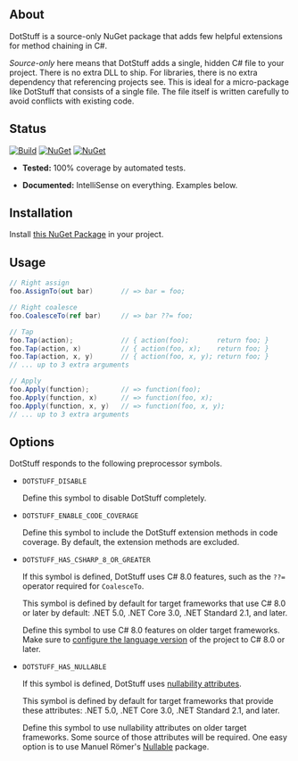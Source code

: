 ## About

DotStuff is a source-only NuGet package that adds few helpful extensions for
method chaining in C#.

*Source-only* here means that DotStuff adds a single, hidden C# file to your
project.  There is no extra DLL to ship.  For libraries, there is no extra
dependency that referencing projects see.  This is ideal for a micro-package
like DotStuff that consists of a single file.  The file itself is written
carefully to avoid conflicts with existing code.

## Status

[![Build](https://github.com/sharpjs/DotStuff/workflows/Build/badge.svg)](https://github.com/sharpjs/DotStuff/actions)
[![NuGet](https://img.shields.io/nuget/v/DotStuff.svg)](https://www.nuget.org/packages/DotStuff)
[![NuGet](https://img.shields.io/nuget/dt/DotStuff.svg)](https://www.nuget.org/packages/DotStuff)

- **Tested:**      100% coverage by automated tests.

- **Documented:**  IntelliSense on everything.  Examples below.

## Installation

Install [this NuGet Package](https://www.nuget.org/packages/DotStuff) in your
project.

## Usage

```csharp
// Right assign
foo.AssignTo(out bar)       // => bar = foo;

// Right coalesce
foo.CoalesceTo(ref bar)     // => bar ??= foo;

// Tap
foo.Tap(action);            // { action(foo);       return foo; }
foo.Tap(action, x)          // { action(foo, x);    return foo; }
foo.Tap(action, x, y)       // { action(foo, x, y); return foo; }
// ... up to 3 extra arguments

// Apply
foo.Apply(function);        // => function(foo);
foo.Apply(function, x)      // => function(foo, x);
foo.Apply(function, x, y)   // => function(foo, x, y);
// ... up to 3 extra arguments
```

## Options

DotStuff responds to the following preprocessor symbols.

- `DOTSTUFF_DISABLE`

  Define this symbol to disable DotStuff completely.

- `DOTSTUFF_ENABLE_CODE_COVERAGE`

  Define this symbol to include the DotStuff extension methods in code
  coverage.  By default, the extension methods are excluded.

- `DOTSTUFF_HAS_CSHARP_8_OR_GREATER`

  If this symbol is defined, DotStuff uses C# 8.0 features, such as the `??=`
  operator required for `CoalesceTo`.

  This symbol is defined by default for target frameworks that use C# 8.0 or
  later by default: .NET 5.0, .NET Core 3.0, .NET Standard 2.1, and later.

  Define this symbol to use C# 8.0 features on older target frameworks.  Make
  sure to [configure the language version](https://learn.microsoft.com/en-us/dotnet/csharp/language-reference/configure-language-version#override-the-default)
  of the project to C# 8.0 or later.

- `DOTSTUFF_HAS_NULLABLE`

  If this symbol is defined, DotStuff uses [nullability attributes](https://learn.microsoft.com/en-us/dotnet/csharp/language-reference/attributes/nullable-analysis).

  This symbol is defined by default for target frameworks that provide these
  attributes: .NET 5.0, .NET Core 3.0, .NET Standard 2.1, and later.

  Define this symbol to use nullability attributes on older target frameworks.
  Some source of those attributes will be required.  One easy option is to use
  Manuel Römer's [Nullable](https://www.nuget.org/packages/nullable) package.

<!--
  Copyright 2024 Jeffrey Sharp
  SPDX-License-Identifier: ISC
-->
